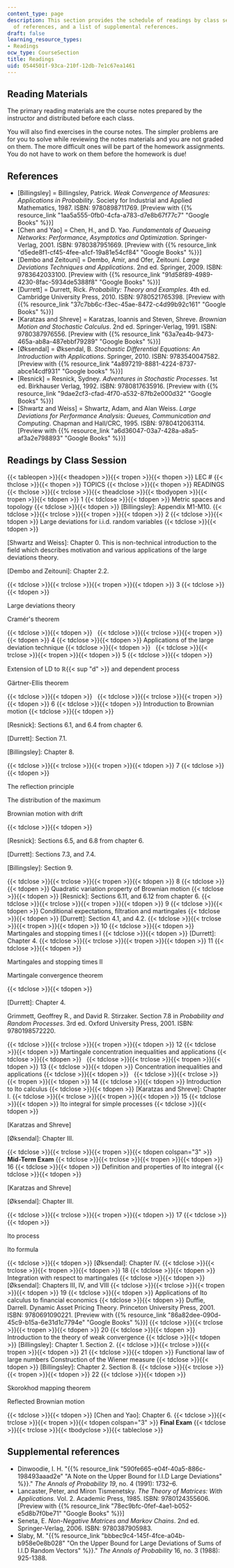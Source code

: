 ```yaml
---
content_type: page
description: This section provides the schedule of readings by class session, a list
  of references, and a list of supplemental references.
draft: false
learning_resource_types:
- Readings
ocw_type: CourseSection
title: Readings
uid: 0544501f-93ca-210f-12db-7e1c67ea1461
---
```

## Reading Materials

The primary reading materials are the course notes prepared by the instructor and distributed before each class.

You will also find exercises in the course notes. The simpler problems are for you to solve while reviewing the notes materials and you are not graded on them. The more difficult ones will be part of the homework assignments. You do not have to work on them before the homework is due!

## References

- \[Billingsley\] = Billingsley, Patrick. *Weak Convergence of Measures: Applications in Probability*. Society for Industrial and Applied Mathematics, 1987. ISBN: 9780898711769. \[Preview with {{% resource_link "1aa5a555-0fb0-4cfa-a783-d7e8b67f77c7" "Google Books" %}}\]
- \[Chen and Yao\] = Chen, H., and D. Yao. *Fundamentals of Queueing Networks: Performance, Asymptotics and Optimization*. Springer-Verlag, 2001. ISBN: 9780387951669. \[Preview with {{% resource_link "d5ede8f1-cf45-4fee-a1cf-19a81e54cf84" "Google Books" %}}\]
- \[Dembo and Zeitouni\] = Dembo, Amir, and Ofer, Zeitouni. *Large Deviations Techniques and Applications*. 2nd ed. Springer, 2009. ISBN: 9783642033100. \[Preview with {{% resource_link "91d58f89-4989-4230-8fac-5934de5388f8" "Google Books" %}}\]
- \[Durrett\] = Durrett, Rick. *Probability: Theory and Examples*. 4th ed. Cambridge University Press, 2010. ISBN: 9780521765398. \[Preview with {{% resource_link "37c7bb6c-f3ec-45ae-8472-c4d99b92c161" "Google Books" %}}\]
- \[Karatzas and Shreve\] = Karatzas, Ioannis and Steven, Shreve. *Brownian Motion and Stochastic Calculus*. 2nd ed. Springer-Verlag, 1991. ISBN: 9780387976556. \[Preview with {{% resource_link "63a7ea4b-9473-465a-ab8a-487ebbf79289" "Google Books" %}}\]
- \[Øksendal\] = Øksendal, B. *Stochastic Differential Equations: An Introduction with Applications*. Springer, 2010. ISBN: 9783540047582. \[Preview with {{% resource_link "4a897219-8881-4224-8737-abce14cdf931" "Google books" %}}\]
- \[Resnick\] = Resnick, Sydney. *Adventures in Stochastic Processes*. 1st ed. Birkhauser Verlag, 1992. ISBN: 9780817635916. \[Preview with {{% resource_link "9dae2cf3-cfad-4f70-a532-87fb2e000d32" "Google Books" %}}\]
- \[Shwartz and Weiss\] = Shwartz, Adam, and Alan Weiss. *Large Deviations for Performance Analysis: Queues, Communication and Computing*. Chapman and Hall/CRC, 1995. ISBN: 9780412063114. \[Preview with {{% resource_link "a6d36047-03a7-428a-a8a5-af3a2e798893" "Google Books" %}}\]

## Readings by Class Session

{{< tableopen >}}{{< theadopen >}}{{< tropen >}}{{< thopen >}}
LEC #
{{< thclose >}}{{< thopen >}}
TOPICS
{{< thclose >}}{{< thopen >}}
READINGS
{{< thclose >}}{{< trclose >}}{{< theadclose >}}{{< tbodyopen >}}{{< tropen >}}{{< tdopen >}}
1
{{< tdclose >}}{{< tdopen >}}
Metric spaces and topology
{{< tdclose >}}{{< tdopen >}}
\[Billingsley\]: Appendix M1-M10.
{{< tdclose >}}{{< trclose >}}{{< tropen >}}{{< tdopen >}}
2
{{< tdclose >}}{{< tdopen >}}
Large deviations for i.i.d. random variables
{{< tdclose >}}{{< tdopen >}}

\[Shwartz and Weiss\]: Chapter 0. This is non-technical introduction to the field which describes motivation and various applications of the large deviations theory.

\[Dembo and Zeitouni\]: Chapter 2.2.

{{< tdclose >}}{{< trclose >}}{{< tropen >}}{{< tdopen >}}
3
{{< tdclose >}}{{< tdopen >}}

Large deviations theory

Cramér's theorem

{{< tdclose >}}{{< tdopen >}}
 
{{< tdclose >}}{{< trclose >}}{{< tropen >}}{{< tdopen >}}
4
{{< tdclose >}}{{< tdopen >}}
Applications of the large deviation technique
{{< tdclose >}}{{< tdopen >}}
 
{{< tdclose >}}{{< trclose >}}{{< tropen >}}{{< tdopen >}}
5
{{< tdclose >}}{{< tdopen >}}

Extension of LD to ℝ{{< sup "d" >}} and dependent process

Gärtner-Ellis theorem

{{< tdclose >}}{{< tdopen >}}
 
{{< tdclose >}}{{< trclose >}}{{< tropen >}}{{< tdopen >}}
6
{{< tdclose >}}{{< tdopen >}}
Introduction to Brownian motion
{{< tdclose >}}{{< tdopen >}}

\[Resnick\]: Sections 6.1, and 6.4 from chapter 6.

\[Durrett\]: Section 7.1.

\[Billingsley\]: Chapter 8.

{{< tdclose >}}{{< trclose >}}{{< tropen >}}{{< tdopen >}}
7
{{< tdclose >}}{{< tdopen >}}

The reflection principle

The distribution of the maximum

Brownian motion with drift

{{< tdclose >}}{{< tdopen >}}

\[Resnick\]: Sections 6.5, and 6.8 from chapter 6.

\[Durrett\]: Sections 7.3, and 7.4.

\[Billingsley\]: Section 9.

{{< tdclose >}}{{< trclose >}}{{< tropen >}}{{< tdopen >}}
8
{{< tdclose >}}{{< tdopen >}}
Quadratic variation property of Brownian motion
{{< tdclose >}}{{< tdopen >}}
\[Resnick\]: Sections 6.11, and 6.12 from chapter 6.
{{< tdclose >}}{{< trclose >}}{{< tropen >}}{{< tdopen >}}
9
{{< tdclose >}}{{< tdopen >}}
Conditional expectations, filtration and martingales
{{< tdclose >}}{{< tdopen >}}
\[Durrett\]: Section 4.1, and 4.2.
{{< tdclose >}}{{< trclose >}}{{< tropen >}}{{< tdopen >}}
10
{{< tdclose >}}{{< tdopen >}}
Martingales and stopping times I
{{< tdclose >}}{{< tdopen >}}
\[Durrett\]: Chapter 4.
{{< tdclose >}}{{< trclose >}}{{< tropen >}}{{< tdopen >}}
11
{{< tdclose >}}{{< tdopen >}}

Martingales and stopping times II

Martingale convergence theorem

{{< tdclose >}}{{< tdopen >}}

\[Durrett\]: Chapter 4.

Grimmett, Geoffrey R., and David R. Stirzaker. Section 7.8 in *Probability and Random Processes*. 3rd ed. Oxford University Press, 2001. ISBN: 9780198572220.

{{< tdclose >}}{{< trclose >}}{{< tropen >}}{{< tdopen >}}
12
{{< tdclose >}}{{< tdopen >}}
Martingale concentration inequalities and applications
{{< tdclose >}}{{< tdopen >}}
 
{{< tdclose >}}{{< trclose >}}{{< tropen >}}{{< tdopen >}}
13
{{< tdclose >}}{{< tdopen >}}
Concentration inequalities and applications
{{< tdclose >}}{{< tdopen >}}
 
{{< tdclose >}}{{< trclose >}}{{< tropen >}}{{< tdopen >}}
14
{{< tdclose >}}{{< tdopen >}}
Introduction to Ito calculus
{{< tdclose >}}{{< tdopen >}}
\[Karatzas and Shreve\]: Chapter I.
{{< tdclose >}}{{< trclose >}}{{< tropen >}}{{< tdopen >}}
15
{{< tdclose >}}{{< tdopen >}}
Ito integral for simple processes
{{< tdclose >}}{{< tdopen >}}

\[Karatzas and Shreve\]

\[Øksendal\]: Chapter III.

{{< tdclose >}}{{< trclose >}}{{< tropen >}}{{< tdopen colspan="3" >}}
**Mid-Term Exam**
{{< tdclose >}}{{< trclose >}}{{< tropen >}}{{< tdopen >}}
16
{{< tdclose >}}{{< tdopen >}}
Definition and properties of Ito integral
{{< tdclose >}}{{< tdopen >}}

\[Karatzas and Shreve\]

\[Øksendal\]: Chapter III.

{{< tdclose >}}{{< trclose >}}{{< tropen >}}{{< tdopen >}}
17
{{< tdclose >}}{{< tdopen >}}

Ito process

Ito formula

{{< tdclose >}}{{< tdopen >}}
\[Øksendal\]: Chapter IV.
{{< tdclose >}}{{< trclose >}}{{< tropen >}}{{< tdopen >}}
18
{{< tdclose >}}{{< tdopen >}}
Integration with respect to martingales
{{< tdclose >}}{{< tdopen >}}
\[Øksendal\]: Chapters III, IV, and VIII
{{< tdclose >}}{{< trclose >}}{{< tropen >}}{{< tdopen >}}
19
{{< tdclose >}}{{< tdopen >}}
Applications of Ito calculus to financial economics
{{< tdclose >}}{{< tdopen >}}
Duffie, Darrell. Dynamic Asset Pricing Theory. Princeton University Press, 2001. ISBN: 9780691090221. \[Preview with {{% resource_link "86a82dee-090d-45c9-b15a-6e31d1c7794e" "Google Books" %}}\]
{{< tdclose >}}{{< trclose >}}{{< tropen >}}{{< tdopen >}}
20
{{< tdclose >}}{{< tdopen >}}
Introduction to the theory of weak convergence
{{< tdclose >}}{{< tdopen >}}
\[Billingsley\]: Chapter 1. Section 2.
{{< tdclose >}}{{< trclose >}}{{< tropen >}}{{< tdopen >}}
21
{{< tdclose >}}{{< tdopen >}}
Functional law of large numbers Construction of the Wiener measure
{{< tdclose >}}{{< tdopen >}}
\[Billingsley\]: Chapter 2. Section 8.
{{< tdclose >}}{{< trclose >}}{{< tropen >}}{{< tdopen >}}
22
{{< tdclose >}}{{< tdopen >}}

Skorokhod mapping theorem

Reflected Brownian motion

{{< tdclose >}}{{< tdopen >}}
\[Chen and Yao\]: Chapter 6.
{{< tdclose >}}{{< trclose >}}{{< tropen >}}{{< tdopen colspan="3" >}}
**Final Exam**
{{< tdclose >}}{{< trclose >}}{{< tbodyclose >}}{{< tableclose >}}

## Supplemental references

- Dinwoodie, I. H. "{{% resource_link "590fe665-e04f-40a5-886c-198493aaad2e" "A Note on the Upper Bound for I.I.D Large Deviations" %}}." *The Annals of Probability 19*, no. 4 (1991): 1732–6.
- Lancaster, Peter, and Miron Tismenetsky. *The Theory of Matrices: With Applications*. Vol. 2. Academic Press, 1985. ISBN: 9780124355606. \[Preview with {{% resource_link "78ec9bfc-0fef-4ae1-b052-e5d8b7f0be71" "Google Books" %}}\]
- Seneta, E. *Non-Negative Matrices and Markov Chains*. 2nd ed. Springer-Verlag, 2006. ISBN: 9780387905983.
- Slaby, M. "{{% resource_link "bbbec9c4-145f-4fce-a04b-b958e0e8b028" "On the Upper Bound for Large Deviations of Sums of I.I.D Random Vectors" %}}." *The Annals of Probability* 16, no. 3 (1988): 925-1388.